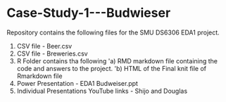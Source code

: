 # Case-Study-1---Budwieser  

Repository contains the following files for the SMU DS6306 EDA1 project.
1) CSV file - Beer.csv
2) CSV file - Breweries.csv
3) R Folder contains tha following
    'a) RMD markdown file containing the code and answers to the project.
    'b) HTML of the Final knit file of Rmarkdown file
5) Power Presentation - EDA1 Budweiser.ppt
6) Individual Presentations YouTube links - Shijo and Douglas
